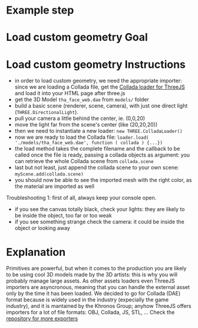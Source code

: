 Example step
============
Load custom geometry
Goal
====
Load custom geometry 
Instructions
============
- in order to load custom geometry, we need the appropriate importer: since we are loading a Collada file, get the [Collada 
loader for ThreeJS](https://github.com/mrdoob/three.js/tree/master/examples/js/loaders/ColladaLoader.js) and load it 
into your HTML page after three.js
- get the 3D Model `tha_face_web.dae` from `models/` folder
- build a basic scene (renderer, scene, camera), with just one direct light (`THREE.DirectionalLight`).
- pull your camera a little behind the center, ie. (0,0,20) 
- move the light far from the scene's center (like (20,20,20))
- then we need to instantiate a new loader: `new THREE.ColladaLoader()`
- now we are ready to load the Collada file: `loader.load( './models/tha_face_web.dae', function ( collada ) {...})`
- the load method takes the complete filename and the callback to be called once the file is ready, passing a collada objects 
as argument: you can retrieve the whole Collada scene from `collada.scene`
- last but not least, just append the collada scene to your own scene: `myScene.add(collada.scene)`
- you should now be able to see the imported mesh with the right color, as the material are imported as well

Troubleshooting 1: first of all, always keep your console open. 
- if you see the canvas totally black, check your lights: they are likely to be inside the object, too far or too weak
- if you see something strange check the camera: it could be inside the object or looking away


Explanation
===========
Primitives are powerful, but when it comes to the production you are likely to be using cool 3D models made by the 3D artists: this 
is why you will probably manage large assets. As other assets loaders even ThreeJS importers are asyncronous, meaning that
you can handle the external asset only by the time it has been loaded. 
We decided to go for Collada (DAE) format because is widely used in the industry (expecially the game industry), and it is mantained by the Khronos Group;
anyhow ThreeJS offers importers for a lot of file formats: OBJ, Collada, JS, STL, ...
Check the [repository for more exporters](https://github.com/mrdoob/three.js/tree/master/examples/js/loaders)